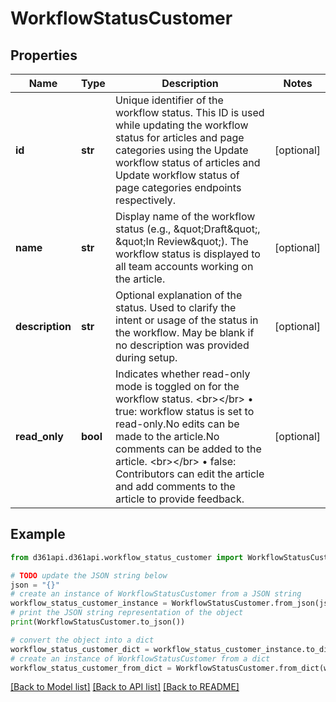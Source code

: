 # WorkflowStatusCustomer


## Properties

Name | Type | Description | Notes
------------ | ------------- | ------------- | -------------
**id** | **str** | Unique identifier of the workflow status. This ID is used while updating the workflow status for articles and page categories using the Update workflow status of articles and Update workflow status of page categories endpoints respectively. | [optional] 
**name** | **str** | Display name of the workflow status (e.g., \&quot;Draft\&quot;, \&quot;In Review\&quot;). The workflow status is displayed to all team accounts working on the article. | [optional] 
**description** | **str** | Optional explanation of the status. Used to clarify the intent or usage of the status in the workflow. May be blank if no description was provided during setup. | [optional] 
**read_only** | **bool** | Indicates whether read-only mode is toggled on for the workflow status. &lt;br&gt;&lt;/br&gt;  • true: workflow status is set to read-only.No edits can be made to the article.No comments can be added to the article. &lt;br&gt;&lt;/br&gt;  • false: Contributors can edit the article and add comments to the article to provide feedback. | [optional] 

## Example

```python
from d361api.d361api.workflow_status_customer import WorkflowStatusCustomer

# TODO update the JSON string below
json = "{}"
# create an instance of WorkflowStatusCustomer from a JSON string
workflow_status_customer_instance = WorkflowStatusCustomer.from_json(json)
# print the JSON string representation of the object
print(WorkflowStatusCustomer.to_json())

# convert the object into a dict
workflow_status_customer_dict = workflow_status_customer_instance.to_dict()
# create an instance of WorkflowStatusCustomer from a dict
workflow_status_customer_from_dict = WorkflowStatusCustomer.from_dict(workflow_status_customer_dict)
```
[[Back to Model list]](../README.md#documentation-for-models) [[Back to API list]](../README.md#documentation-for-api-endpoints) [[Back to README]](../README.md)


